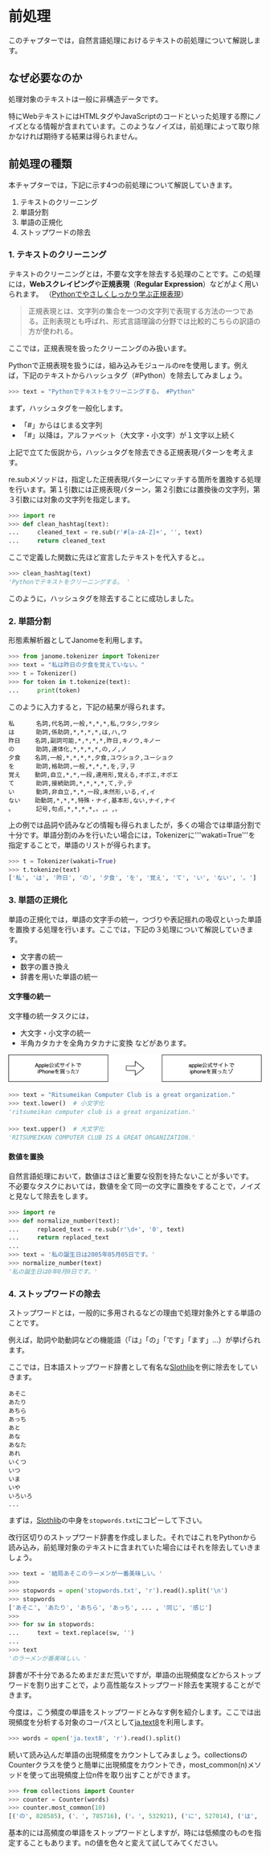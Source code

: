 # 前処理

このチャプターでは，自然言語処理におけるテキストの前処理について解説します。


## なぜ必要なのか
処理対象のテキストは一般に非構造データです。

特にWebテキストにはHTMLタグやJavaScriptのコードといった処理する際にノイズとなる情報が含まれています。このようなノイズは，前処理によって取り除かなければ期待する結果は得られません。


## 前処理の種類
本チャプターでは，下記に示す4つの前処理について解説していきます。

1. テキストのクリーニング
2. 単語分割
3. 単語の正規化
4. ストップワードの除去


### 1. テキストのクリーニング
テキストのクリーニングとは，不要な文字を除去する処理のことです。この処理には，**Webスクレイピング**や**正規表現**（**Regular Expression**）などがよく用いられます。
（[Pythonでやさしくしっかり学ぶ正規表現](https://qiita.com/simonritchie/items/43b3dfd9419f442d48ad)）

> 正規表現とは、文字列の集合を一つの文字列で表現する方法の一つである。正則表現とも呼ばれ、形式言語理論の分野では比較的こちらの訳語の方が使われる。

ここでは，正規表現を扱ったクリーニングのみ扱います。

Pythonで正規表現を扱うには，組み込みモジュールのreを使用します。例えば，下記のテキストからハッシュタグ（#Python）を除去してみましょう。

```python
>>> text = "Pythonでテキストをクリーニングする。 #Python"
```

まず，ハッシュタグを一般化します。

* 「#」からはじまる文字列
* 「#」以降は，アルファベット（大文字・小文字）が１文字以上続く

上記で立てた仮説から，ハッシュタグを除去できる正規表現パターンを考えます。

re.subメソッドは，指定した正規表現パターンにマッチする箇所を置換する処理を行います。第１引数には正規表現パターン，第２引数には置換後の文字列，第３引数には対象の文字列を指定します。

```python
>>> import re
>>> def clean_hashtag(text):
...     cleaned_text = re.sub(r'#[a-zA-Z]+', '', text)
...     return cleaned_text
```

ここで定義した関数に先ほど宣言したテキストを代入すると。。

```python
>>> clean_hashtag(text)
'Pythonでテキストをクリーニングする。 '
```

このように，ハッシュタグを除去することに成功しました。


### 2. 単語分割
形態素解析器としてJanomeを利用します。

```python
>>> from janome.tokenizer import Tokenizer
>>> text = "私は昨日の夕食を覚えていない。"
>>> t = Tokenizer()
>>> for token in t.tokenize(text):
...     print(token)
```

このように入力すると，下記の結果が得られます。

```
私      名詞,代名詞,一般,*,*,*,私,ワタシ,ワタシ
は      助詞,係助詞,*,*,*,*,は,ハ,ワ
昨日    名詞,副詞可能,*,*,*,*,昨日,キノウ,キノー
の      助詞,連体化,*,*,*,*,の,ノ,ノ
夕食    名詞,一般,*,*,*,*,夕食,ユウショク,ユーショク
を      助詞,格助詞,一般,*,*,*,を,ヲ,ヲ
覚え    動詞,自立,*,*,一段,連用形,覚える,オボエ,オボエ
て      助詞,接続助詞,*,*,*,*,て,テ,テ
い      動詞,非自立,*,*,一段,未然形,いる,イ,イ
ない    助動詞,*,*,*,特殊・ナイ,基本形,ない,ナイ,ナイ
。      記号,句点,*,*,*,*,。,。,。
```

上の例では品詞や読みなどの情報も得られましたが，多くの場合では単語分割で十分です。単語分割のみを行いたい場合には，Tokenizerに'''wakati=True'''を指定することで，単語のリストが得られます。

```python
>>> t = Tokenizer(wakati=True)
>>> t.tokenize(text)
['私', 'は', '昨日', 'の', '夕食', 'を', '覚え', 'て', 'い', 'ない', '。']
```


### 3. 単語の正規化
単語の正規化では，単語の文字手の統一，つづりや表記揺れの吸収といった単語を置換する処理を行います。ここでは，下記の３処理について解説していきます。

* 文字書の統一
* 数字の置き換え
* 辞書を用いた単語の統一

#### 文字種の統一
文字種の統一タスクには，
* 大文字・小文字の統一
* 半角カタカナを全角カタカナに変換
などがあります。

![](../img/02/convert.png)

```python
>>> text = "Ritsumeikan Computer Club is a great organization."
>>> text.lower()  # 小文字化
'ritsumeikan computer club is a great organization.'

>>> text.upper()  # 大文字化
'RITSUMEIKAN COMPUTER CLUB IS A GREAT ORGANIZATION.'
```

#### 数値を置換
自然言語処理において，数値はさほど重要な役割を持たないことが多いです。
不必要なタスクにおいては，数値を全て同一の文字に置換をすることで，ノイズと見なして除去をします。

```python
>>> import re
>>> def normalize_number(text):
...     replaced_text = re.sub(r'\d+', '0', text)
...     return replaced_text
...
>>> text = '私の誕生日は2005年05月05日です。'
>>> normalize_number(text)
'私の誕生日は0年0月0日です。'
```


### 4. ストップワードの除去
ストップワードとは，一般的に多用されるなどの理由で処理対象外とする単語のことです。

例えば，助詞や助動詞などの機能語（「は」「の」「です」「ます」...）が挙げられます。

ここでは，日本語ストップワード辞書として有名な[Slothlib](http://svn.sourceforge.jp/svnroot/slothlib/CSharp/Version1/SlothLib/NLP/Filter/StopWord/word/Japanese.txt)を例に除去をしていきます。

```text
あそこ
あたり
あちら
あっち
あと
あな
あなた
あれ
いくつ
いつ
いま
いや
いろいろ
...
```

まずは，[Slothlib](http://svn.sourceforge.jp/svnroot/slothlib/CSharp/Version1/SlothLib/NLP/Filter/StopWord/word/Japanese.txt)の中身を`stopwords.txt`にコピーして下さい。

改行区切りのストップワード辞書を作成しました。それではこれをPythonから読み込み，前処理対象のテキストに含まれていた場合にはそれを除去していきましょう。

```python
>>> text = '結局あそこのラーメンが一番美味しい。'
>>>
>>> stopwords = open('stopwords.txt', 'r').read().split('\n')
>>> stopwords
['あそこ', 'あたり', 'あちら', 'あっち', ... , '同じ', '感じ']
>>>
>>> for sw in stopwords:
...     text = text.replace(sw, '')
...
>>> text
'のラーメンが番美味しい。'
```

辞書が不十分であるためまだまだ荒いですが，単語の出現頻度などからストップワードを割り出すことで，より高性能なストップワード除去を実現することができます。

今度は，こう頻度の単語をストップワードとみなす例を紹介します。ここでは出現頻度を分析する対象のコーパスとして[ja.text8](https://s3-ap-northeast-1.amazonaws.com/dev.tech-sketch.jp/chakki/public/ja.text8.zip)を利用します。

```python
>>> words = open('ja.text8', 'r').read().split()
```

続いて読み込んだ単語の出現頻度をカウントしてみましょう。collectionsのCounterクラスを使うと簡単に出現頻度をカウントでき，most_common(n)メソッドを使って出現頻度上位n件を取り出すことができます。

```python
>>> from collections import Counter
>>> counter = Counter(words)
>>> counter.most_common(10)
[('の', 828585), ('、', 785716), ('。', 532921), ('に', 527014), ('は', 488009), ('を', 423115), ('た', 421908), ('が', 353221), ('で', 350821), ('て', 259995)]
```

基本的には高頻度の単語をストップワードとしますが，時には低頻度のものを指定することもあります。nの値を色々と変えて試してみてください。
